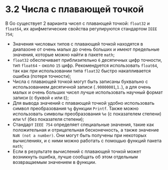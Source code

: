 # 3.2 Числа с плавающей точкой

 В Go существует 2 варианта чисел с плавающей точкой: `float32` и `float64`, их арифметические свойства регулируются
  стандартом `IEEE 754`;
* Значения числовых типов с плавающей точкой находятся в диапазоне от очень малых до очень больших и имеют предельные значения, которые можно найти в пакете `math`;
* `float32` обеспечивает приблизительно `6` десятичных цифр точности, тип `float64` - около `15` цифр. Рекомендуется
  использовать `float64`, так как при использовании типа `float32` быстро накапливается ошибка (потеря точности);
* Числа с плавающей точкой могут быть записаны буквально с использованием десятичной записи (`.90000001`,`1.`), а для очень малых и очень больших чисел лучше использовать научный формат записи (с буквой `e` или `E`);
* Для вывода значений с плавающей точкой удобно использовать символ преобразования `%g` функции `Printf`. Также можно использовать символы преобразования `%e` (с показателем степени) или `%f` (без показателя степени);
* Стандарт `IEEE 754` определяет специальные значения, такие как положительная и отрицательная бесконечность, а также значение `NaN (not a number)`. Они могут быть получены при некоторых вычислениях, и с ними можно работать с помощью функций пакета `math`;
* Если в результате вычислений с плавающей точкой может возникнуть ошибка, лучше сообщать об этом отдельным возвращаемым значением в функции.